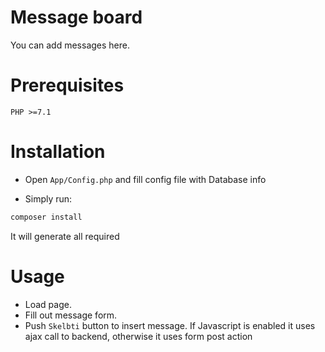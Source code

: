 # Message board

You can add messages here.

# Prerequisites

```PHP >=7.1```

# Installation

- Open `App/Config.php` and fill config file with Database info

- Simply run:
```bash 
composer install
```
It will generate all required 

# Usage

- Load page.
- Fill out message form.
- Push `Skelbti` button to insert message. If Javascript is enabled it uses ajax call to backend, otherwise it uses form post action

